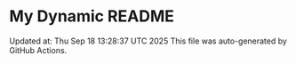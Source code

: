 # My Dynamic README
Updated at: Thu Sep 18 13:28:37 UTC 2025
This file was auto-generated by GitHub Actions.
